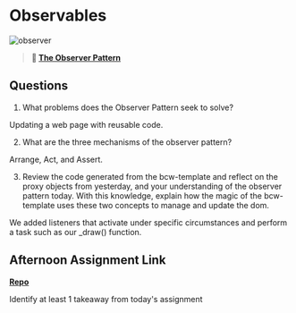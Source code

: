 # Observables

![observer](https://bcw.blob.core.windows.net/public/img/journals/8014045611652045)

> **📖 [The Observer Pattern](https://codeworksacademy.com/fs-student-guide/resources/wk3/04-Observer-Pattern)**

## Questions

1. What problems does the Observer Pattern seek to solve?

Updating a web page with reusable code.

2. What are the three mechanisms of the observer pattern?

Arrange, Act, and Assert.

3. Review the code generated from the bcw-template and reflect on the proxy objects from yesterday, and your understanding of the observer pattern today. With this knowledge, explain how the magic of the bcw-template uses these two concepts to manage and update the dom.

We added listeners that activate under specific circumstances and perform a task such as our _draw() function.

## Afternoon Assignment Link

**[Repo](https://github.com/Miles-Collins/Miles-Tyler-Project)**

Identify at least 1 takeaway from today's assignment


